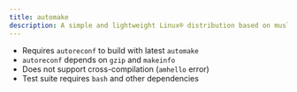 ```yaml
---
title: automake
description: A simple and lightweight Linux® distribution based on musl libc and toybox
---
```


- Requires `autoreconf` to build with latest `automake`
- `autoreconf` depends on `gzip` and `makeinfo`
- Does not support cross-compilation (`amhello` error)
- Test suite requires `bash` and other dependencies
